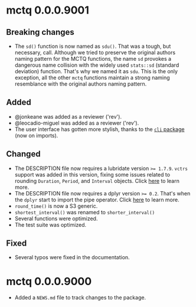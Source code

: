 # mctq 0.0.0.9001

## Breaking changes

* The `sd()` function is now named as `sdu()`. That was a tough, but necessary, call. Although we tried to preserve the original authors naming pattern for the MCTQ functions, the name `sd` provokes a dangerous name collision with the widely used `stats::sd` (standard deviation) function. That's why we named it as `sdu`. This is the only exception, all the other `mctq` functions maintain a strong naming resemblance with the original authors naming pattern.

## Added

* @jonkeane was added as a reviewer ('rev').
* @leocadio-miguel was added as a reviewer ('rev').
* The user interface has gotten more stylish, thanks to the [`cli` package](https://cli.r-lib.org) (now on imports).

## Changed

* The DESCRIPTION file now requires a lubridate version `>= 1.7.9`. `vctrs` support was added in this version, fixing some issues related to rounding `Duration`, `Period`, and `Interval` objects. Click [here](https://github.com/tidyverse/lubridate/pull/871) to learn more.
* The DESCRIPTION file now requires a dplyr version `>= 0.2`. That's when the `dplyr` start to import the pipe operator. Click [here](https://github.com/tidyverse/dplyr/blob/master/NEWS.md#piping) to learn more.
* `round_time()` is now a S3 generic.
* `shortest_interval()` was renamed to `shorter_interval()`
* Several functions were optimized.
* The test suite was optimized.

## Fixed

* Several typos were fixed in the documentation.


# mctq 0.0.0.9000

* Added a `NEWS.md` file to track changes to the package.

